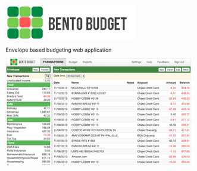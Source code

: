 ![Logo](https://raw.githubusercontent.com/bradyholt/bento-budget-app/master/app/assets/images/logo-small.png "Logo")

Envelope based budgeting web application

![Screenshot](https://raw.githubusercontent.com/bradyholt/bento-budget-app/master/app/assets/images/front-screenshot.png "Screenshot")
